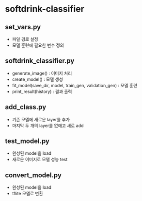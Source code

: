 # softdrink-classifier


## set_vars.py

* 파일 경로 설정
* 모델 훈련에 필요한 변수 정의


## softdrink_classifier.py

* generate_image() : 이미지 처리
* create_model() : 모델 생성
* fit_model(save_dir, model, train_gen, validation_gen) : 모델 훈련
* print_result(history) : 결과 출력


## add_class.py

* 기존 모델에 새로운 layer를 추가
* 마지막 두 개의 layer를 없애고 새로 add


## test_model.py

* 완성된 model을 load
* 새로운 이미지로 모델 성능 test


## convert_model.py

* 완성된 model을 load
* tflite 모델로 변환

